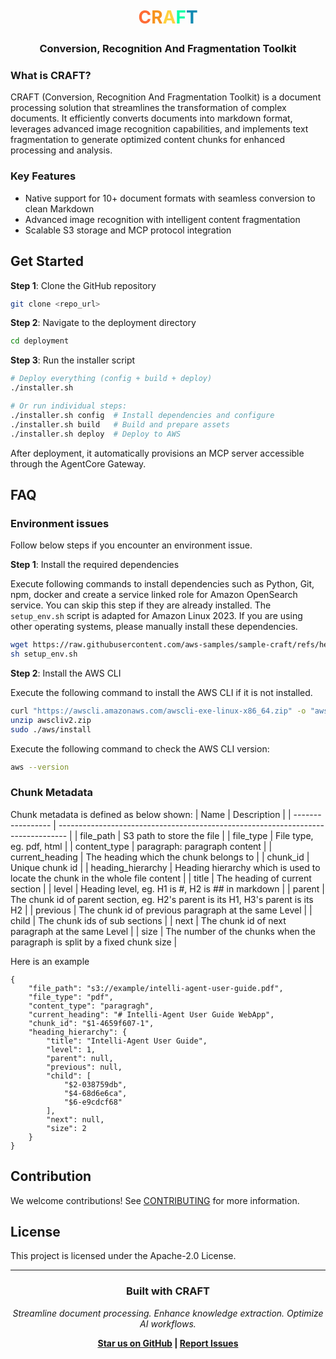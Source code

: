 <!-- English | [简体中文](README_zh-cn.md) -->

<div align="center">

# <span style="color: #FF6B35">C</span><span style="color: #F7931E">R</span><span style="color: #FFD23F">A</span><span style="color: #06FFA5">F</span><span style="color: #118AB2">T</span>

### **Conversion, Recognition And Fragmentation Toolkit**

</div>

### **What is CRAFT?**

CRAFT (Conversion, Recognition And Fragmentation Toolkit) is a document processing solution that streamlines the transformation of complex documents. It efficiently converts documents into markdown format, leverages advanced image recognition capabilities, and implements text fragmentation to generate optimized content chunks for enhanced processing and analysis.

### **Key Features**

- Native support for 10+ document formats with seamless conversion to clean Markdown
- Advanced image recognition with intelligent content fragmentation
- Scalable S3 storage and MCP protocol integration


## **Get Started**

**Step 1**: Clone the GitHub repository

```bash
git clone <repo_url>
```

**Step 2**: Navigate to the deployment directory

```bash
cd deployment
```

**Step 3**: Run the installer script

```bash
# Deploy everything (config + build + deploy)
./installer.sh

# Or run individual steps:
./installer.sh config  # Install dependencies and configure
./installer.sh build   # Build and prepare assets
./installer.sh deploy  # Deploy to AWS
```

After deployment, it automatically provisions an MCP server accessible through the AgentCore Gateway.


## **FAQ**

### **Environment issues**

Follow below steps if you encounter an environment issue.

**Step 1**: Install the required dependencies

Execute following commands to install dependencies such as Python, Git, npm, docker and create a service linked role for Amazon OpenSearch service. You can skip this step if they are already installed.
The `setup_env.sh` script is adapted for Amazon Linux 2023. If you are using other operating systems, please manually install these dependencies.


```bash
wget https://raw.githubusercontent.com/aws-samples/sample-craft/refs/heads/main/source/script/setup_env.sh
sh setup_env.sh
```

**Step 2**: Install the AWS CLI 

Execute the following command to install the AWS CLI if it is not installed.

```bash
curl "https://awscli.amazonaws.com/awscli-exe-linux-x86_64.zip" -o "awscliv2.zip"
unzip awscliv2.zip
sudo ./aws/install
```

Execute the following command to check the AWS CLI version:

```bash
aws --version
```

### Chunk Metadata
Chunk metadata is defined as below shown:
| Name              | Description                                                                      |
| ----------------- | -------------------------------------------------------------------------------- |
| file_path         | S3 path to store the file                                                        |
| file_type         | File type, eg. pdf, html                                                         |
| content_type      | paragraph: paragraph content                                                     |
| current_heading   | The heading which the chunk belongs to                                           |
| chunk_id          | Unique chunk id                                                                  |
| heading_hierarchy | Heading hierarchy which is used to locate the chunk in the whole file content    |
| title             | The heading of current section                                                   |
| level             | Heading level, eg. H1 is #, H2 is ## in markdown                                 |
| parent            | The chunk id of parent section, eg. H2's parent is its H1, H3's parent is its H2 |
| previous          | The chunk id of previous paragraph at the same Level                             |
| child             | The chunk ids of sub sections                                                    |
| next              | The chunk id of next paragraph at the same Level                                 |
| size              | The number of the chunks when the paragraph is split by a fixed chunk size       |

Here is an example

```
{
	"file_path": "s3://example/intelli-agent-user-guide.pdf",
	"file_type": "pdf",
	"content_type": "paragragh",
	"current_heading": "# Intelli-Agent User Guide WebApp",
	"chunk_id": "$1-4659f607-1",
	"heading_hierarchy": {
		"title": "Intelli-Agent User Guide",
		"level": 1,
		"parent": null,
		"previous": null,
		"child": [
			"$2-038759db",
			"$4-68d6e6ca",
			"$6-e9cdcf68"
		],
		"next": null,
		"size": 2
	}
}

```



## **Contribution**
We welcome contributions! See [CONTRIBUTING](CONTRIBUTING.md#security-issue-notifications) for more information.

## **License**
This project is licensed under the Apache-2.0 License.

---

<div align="center">

### **Built with CRAFT**

*Streamline document processing. Enhance knowledge extraction. Optimize AI workflows.*

**[Star us on GitHub](https://github.com/aws-samples/sample-craft) | [Report Issues](https://github.com/aws-samples/sample-craft/issues)**

</div>

